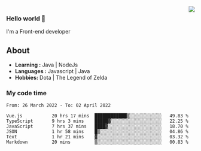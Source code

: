 <img align='right' src="https://github-readme-stats.vercel.app/api?username=jumodada&show_icons=true&theme=vue">

### Hello world 👋

I'm a Front-end developer 
    
## About
-  **Learning :** Java | NodeJs
-  **Languages :** Javascript | Java
-  **Hobbies:** Dota | The Legend of Zelda

### My code time

<!--START_SECTION:waka-->

```text
From: 26 March 2022 - To: 02 April 2022

Vue.js           20 hrs 17 mins  ████████████▒░░░░░░░░░░░░   49.83 %
TypeScript       9 hrs 3 mins    █████▓░░░░░░░░░░░░░░░░░░░   22.25 %
JavaScript       7 hrs 37 mins   ████▓░░░░░░░░░░░░░░░░░░░░   18.70 %
JSON             1 hr 58 mins    █▒░░░░░░░░░░░░░░░░░░░░░░░   04.86 %
Text             1 hr 21 mins    ▓░░░░░░░░░░░░░░░░░░░░░░░░   03.32 %
Markdown         20 mins         ▒░░░░░░░░░░░░░░░░░░░░░░░░   00.83 %
```

<!--END_SECTION:waka-->
